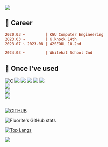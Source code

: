 <div align=left>
  <img src="https://capsule-render.vercel.app/api?type=Waving&color=FFA000&text=Welcome%20to%20Fluorite's%20GitHub&fontSize=40&height=150&section=header" />

## 🌱 Career
```diff
2020.03 ~         | KGU Computer Engineering
2023.03 ~         | K.knock 14th
2023.07 ~ 2023.08 | 42SEOUL 10-2nd

2024.03 ~         | Whitehat School 2nd
```



## 🔨 Once I've used
![C](https://img.shields.io/badge/C-00599C?style=for-the-badge&logo=c&logoColor=white)
<img src="https://img.shields.io/badge/Java-ED8B00?style=for-the-badge&logo=openjdk&logoColor=white"> 
<img src="https://img.shields.io/badge/python-3776AB?style=for-the-badge&logo=python&logoColor=white">
<img src="https://img.shields.io/badge/javascript-F7DF1E?style=for-the-badge&logo=javascript&logoColor=black"> 
<img src="https://img.shields.io/badge/Node.js-43853D?style=for-the-badge&logo=node.js&logoColor=white"> 
<img src="https://img.shields.io/badge/PHP-777BB4?style=for-the-badge&logo=php&logoColor=white">
<br>
<img src="https://img.shields.io/badge/mysql-4479A1?style=for-the-badge&logo=mysql&logoColor=white"> 
<br>
<img src="https://img.shields.io/badge/Spring Boot-6DB33F?style=for-the-badge&logo=spring boot&logoColor=white">
<br>
<img src="https://img.shields.io/badge/linux-FCC624?style=for-the-badge&logo=linux&logoColor=black"> 
<br>




##

[![GITHUB](https://hits.seeyoufarm.com/api/count/incr/badge.svg?url=https%3A%2F%2Fgithub.com%2Ffluorite&count_bg=%23F29494&title_bg=%232F2E2E&icon=github.svg&icon_color=%23FFFFFF&title=GITHUB&edge_flat=false)](https://github.com/fluoworite)

![Fluorite's GitHub stats](https://github-readme-stats.vercel.app/api?username=fluoworite&show_icons=true&theme=gruvbox)

[![Top Langs](https://github-readme-stats.vercel.app/api/top-langs/?username=fluoworite)](https://github.com/fluoworite/github-readme-stats)


<img src="https://capsule-render.vercel.app/api?type=waving&color=FFA000&height=150&section=footer" />
</div>

